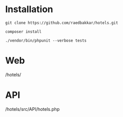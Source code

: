 

# Installation

`git clone https://github.com/raedbakkar/hotels.git`

`composer install`

`./vendor/bin/phpunit --verbose tests`

# Web
/hotels/
# API
/hotels/src/API/hotels.php
